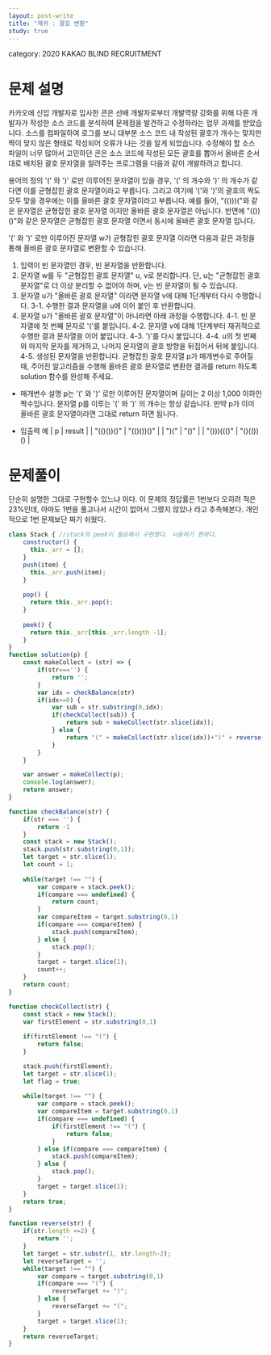 ```yaml
---
layout: post-write
title: "재귀 : 괄호 변환"
study: true
---
```

category: 2020 KAKAO BLIND RECRUITMENT


# 문제 설명


카카오에 신입 개발자로 입사한 콘은 선배 개발자로부터 개발역량 강화를 위해 다른 개발자가 작성한 소스 코드를 분석하여 문제점을 발견하고 수정하라는 업무 과제를 받았습니다. 소스를 컴파일하여 로그를 보니 대부분 소스 코드 내 작성된 괄호가 개수는 맞지만 짝이 맞지 않은 형태로 작성되어 오류가 나는 것을 알게 되었습니다.
수정해야 할 소스 파일이 너무 많아서 고민하던 콘은 소스 코드에 작성된 모든 괄호를 뽑아서 올바른 순서대로 배치된 괄호 문자열을 알려주는 프로그램을 다음과 같이 개발하려고 합니다.

용어의 정의
'(' 와 ')' 로만 이루어진 문자열이 있을 경우, '(' 의 개수와 ')' 의 개수가 같다면 이를 균형잡힌 괄호 문자열이라고 부릅니다.
그리고 여기에 '('와 ')'의 괄호의 짝도 모두 맞을 경우에는 이를 올바른 괄호 문자열이라고 부릅니다.
예를 들어, "(()))("와 같은 문자열은 균형잡힌 괄호 문자열 이지만 올바른 괄호 문자열은 아닙니다.
반면에 "(())()"와 같은 문자열은 균형잡힌 괄호 문자열 이면서 동시에 올바른 괄호 문자열 입니다.

'(' 와 ')' 로만 이루어진 문자열 w가 균형잡힌 괄호 문자열 이라면 다음과 같은 과정을 통해 올바른 괄호 문자열로 변환할 수 있습니다.

1. 입력이 빈 문자열인 경우, 빈 문자열을 반환합니다. 
2. 문자열 w를 두 "균형잡힌 괄호 문자열" u, v로 분리합니다. 단, u는 "균형잡힌 괄호 문자열"로 더 이상 분리할 수 없어야 하며, v는 빈 문자열이 될 수 있습니다. 
3. 문자열 u가 "올바른 괄호 문자열" 이라면 문자열 v에 대해 1단계부터 다시 수행합니다. 
  3-1. 수행한 결과 문자열을 u에 이어 붙인 후 반환합니다. 
4. 문자열 u가 "올바른 괄호 문자열"이 아니라면 아래 과정을 수행합니다. 
  4-1. 빈 문자열에 첫 번째 문자로 '('를 붙입니다. 
  4-2. 문자열 v에 대해 1단계부터 재귀적으로 수행한 결과 문자열을 이어 붙입니다. 
  4-3. ')'를 다시 붙입니다. 
  4-4. u의 첫 번째와 마지막 문자를 제거하고, 나머지 문자열의 괄호 방향을 뒤집어서 뒤에 붙입니다. 
  4-5. 생성된 문자열을 반환합니다.
균형잡힌 괄호 문자열 p가 매개변수로 주어질 때, 주어진 알고리즘을 수행해 올바른 괄호 문자열로 변환한 결과를 return 하도록 solution 함수를 완성해 주세요.

- 매개변수 설명
 p는 '(' 와 ')' 로만 이루어진 문자열이며 길이는 2 이상 1,000 이하인 짝수입니다.
 문자열 p를 이루는 '(' 와 ')' 의 개수는 항상 같습니다.
 만약 p가 이미 올바른 괄호 문자열이라면 그대로 return 하면 됩니다.

 - 입출력 예
 | p | result |
 | "(()())()" | "(()())()" |
 | ")(" | "()" |
 | "()))((()" | "()(())() |
 
 

# 문제풀이
  
  단순히 설명한 그대로 구현할수 있느냐 이다. 이 문제의 정답률은 1번보다 오히려 적은 23%인데, 아마도 1번을 풀고나서 시간이 없어서 그랬지 않았나 라고 추측해본다. 
  개인적으로 1번 문제보단 짜기 쉬웠다.


```javascript
class Stack { //stack의 peek이 필요해서 구현했다. 사용하기 편하다.
    constructor() {
      this._arr = [];
    }
    push(item) {
      this._arr.push(item);
    }
  
    pop() {
      return this._arr.pop();
    }
  
    peek() {
      return this._arr[this._arr.length -1];
    }
}
function solution(p) {
    const makeCollect = (str) => {
        if(str==='') {
            return '';
        }
        var idx = checkBalance(str)
        if(idx>=0) {
            var sub = str.substring(0,idx);
            if(checkCollect(sub)) {
                return sub + makeCollect(str.slice(idx));
            } else {
                return "(" + makeCollect(str.slice(idx))+")" + reverse(sub);
            }
        }
    }

    var answer = makeCollect(p);
    console.log(answer);
    return answer;
}

function checkBalance(str) {
    if(str === '') {
        return -1
    }
    const stack = new Stack();
    stack.push(str.substring(0,1));
    let target = str.slice(1);
    let count = 1;
    
    while(target !== "") {
        var compare = stack.peek();
        if(compare === undefined) {
            return count;
        }
        var compareItem = target.substring(0,1)
        if(compare === compareItem) {
            stack.push(compareItem);
        } else {
            stack.pop();
        }
        target = target.slice(1);
        count++;
    }
    return count;
}

function checkCollect(str) {
    const stack = new Stack();
    var firstElement = str.substring(0,1)
    
    if(firstElement !== "(") {
        return false;
    }

    stack.push(firstElement);
    let target = str.slice(1);
    let flag = true;
    
    while(target !== "") {
        var compare = stack.peek();
        var compareItem = target.substring(0,1)
        if(compare === undefined) {
            if(firstElement !== "(") {
                return false;
            }
        } else if(compare === compareItem) {
            stack.push(compareItem);
        } else {
            stack.pop();
        }
        target = target.slice(1);
    }
    return true;
}

function reverse(str) {
    if(str.length <=2) {
        return '';
    }
    let target = str.substr(1, str.length-2);
    let reverseTarget = '';
    while(target !== "") {
        var compare = target.substring(0,1)
        if(compare === "(") {
            reverseTarget += ")";
        } else {
            reverseTarget += "(";
        }
        target = target.slice(1);
    }
    return reverseTarget;
}
```

